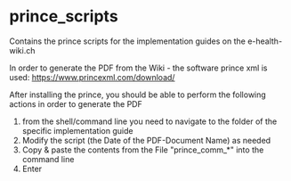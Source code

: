 # prince_scripts
Contains the prince scripts for the implementation guides on the e-health-wiki.ch

In order to generate the PDF from the Wiki - the software prince xml is used:
https://www.princexml.com/download/

After installing the prince, you should be able to perform the following actions in order to generate the PDF
1. from the shell/command line you need to navigate to the folder of the specific implementation guide
2. Modify the script (the Date of the PDF-Document Name) as needed
3. Copy & paste the contents from the File "prince_comm_*" into the command line
4. Enter


